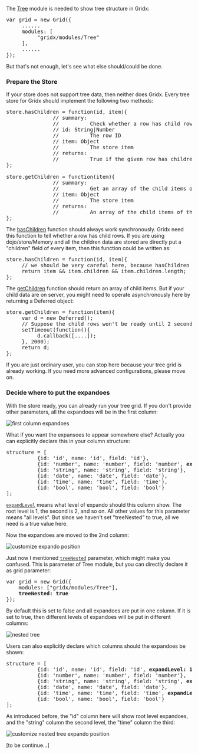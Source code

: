 The [Tree](http://oria.github.io/gridx/apidoc/index.html#1.2/gridx/modules/Tree) module is needed to show tree structure in Gridx:

<pre>
var grid = new Grid({
     ......
     modules: [
          "gridx/modules/Tree"
     ],
     ......
});
</pre>

But that's not enough, let's see what else should/could be done.

### Prepare the Store
If your store does not support tree data, then neither does Gridx. Every tree store for Gridx should implement the following two methods:

<pre>
store.hasChildren = function(id, item){
               // summary:
               //          Check whether a row has child rows. This function should not throw any error.
               // id: String|Number
               //          The row ID
               // item: Object
               //          The store item
               // returns:
               //          True if the given row has children, false otherwise.
};

store.getChildren = function(item){
               // summary:
               //          Get an array of the child items of the given row item.
               // item: Object
               //          The store item
               // returns:
               //          An array of the child items of the given row item.
};
</pre>

The [hasChildren](http://oria.github.io/gridx/apidoc/index.html#1.2/gridx/modules/Tree.__TreeStoreMixin#hasChildren) function should always work synchronously. Gridx need this function to tell whether a row has child rows. If you are using dojo/store/Memory and all the children data are stored are directly put a "children" field of every item, then this function could be written as:

<pre>
store.hasChildren = function(id, item){
     // we should be very careful here, because hasChildren should not throw.
     return item && item.children && item.children.length; 
};
</pre>

The [getChildren](http://oria.github.io/gridx/apidoc/index.html#1.2/gridx/modules/Tree.__TreeStoreMixin#getChildren) function should return an array of child items. But if your child data are on server, you might need to operate asynchronously here by returning a Deferred object:

<pre>
store.getChildren = function(item){
     var d = new Deferred();
     // Suppose the child rows won't be ready until 2 seconds later.
     setTimeout(function(){
          d.callback([....]);
     }, 2000);
     return d;
};
</pre>

If you are just ordinary user, you can stop here because your tree grid is already working. If you need more advanced configurations, please move on.

### Decide where to put the expandoes
With the store ready, you can already run your tree grid. If you don't provide other parameters, all the expandoes will be in the first column:

![first column expandoes](http://oria.github.io/gridx/tutor/image/gridx-13.png)

What if you want the expansoes to appear somewhere else? Actually you can explicitly declare this in your column structure:

<pre>
structure = [
          {id: 'id', name: 'id', field: 'id'},
          {id: 'number', name: 'number', field: 'number', <b>expandLevel: 'all'</b>},
          {id: 'string', name: 'string', field: 'string'},
          {id: 'date', name: 'date', field: 'date'},
          {id: 'time', name: 'time', field: 'time'},
          {id: 'bool', name: 'bool', field: 'bool'}
];
</pre>

[`expandLevel`](http://oria.github.io/gridx/apidoc/index.html#1.2/gridx/modules/Tree.__ColumnDefinition#expandLevel) means what level of expando should this column show. The root level is 1, the second is 2, and so on. All other values for this parameter means "all levels". But since we haven't set "treeNested" to true, all we need is a true value here.

Now the expandoes are moved to the 2nd column:

![customize expando position](http://oria.github.io/gridx/tutor/image/gridx-14.png)

Just now I mentioned [`treeNested`](http://oria.github.io/gridx/apidoc/index.html#1.2/gridx/modules/Tree#nested) parameter, which might make you confused. This is parameter of Tree module, but you can directly declare it as grid parameter:

<pre>
var grid = new Grid({
    modules: ["gridx/modules/Tree"],
    <b>treeNested: true</b>
});
</pre>

By default this is set to false and all expandoes are put in one column. If it is set to true, then different levels of expandoes will be put in different columns:

![nested tree](http://oria.github.io/gridx/tutor/image/gridx-15.png)

Users can also explicitly declare which columns should the expandoes be shown:

<pre>
structure = [
          {id: 'id', name: 'id', field: 'id', <b>expandLevel: 1</b>},
          {id: 'number', name: 'number', field: 'number'},
          {id: 'string', name: 'string', field: 'string', <b>expandLevel: 2</b>},
          {id: 'date', name: 'date', field: 'date'},
          {id: 'time', name: 'time', field: 'time', <b>expandLevel: 3</b>},
          {id: 'bool', name: 'bool', field: 'bool'}
];
</pre>

As introduced before, the "id" column here will show root level expandoes, and the "string" column the second level, the "time" column the third:

![customize nested tree expando position](http://oria.github.io/gridx/tutor/image/gridx-16.png)

[to be continue...]


